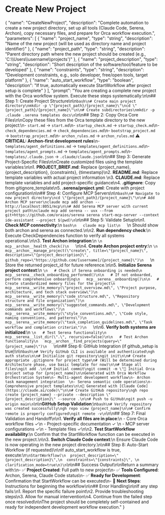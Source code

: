 # Create New Project

{
  "name": "CreateNewProject",
  "description": "Complete automation to create a new project directory, set up all tools (Claude Code, Serena, Archon), copy necessary files, and prepare for Orca workflow execution.",
  "parameters": [
    {
      "name": "project_name",
      "type": "string",
      "description": "Name of the new project (will be used as directory name and project identifier)"
    },
    {
      "name": "project_path",
      "type": "string",
      "description": "Parent directory path where the new project should be created (e.g., 'C:\\\\Users\\\\username\\\\projects')"
    },
    {
      "name": "project_description",
      "type": "string",
      "description": "Short description of the software/tool/feature to be developed"
    },
    {
      "name": "constraints",
      "type": "string",
      "description": "Development constraints, e.g., solo developer, free/open tools, target platform"
    },
    {
      "name": "auto_start_workflow",
      "type": "boolean",
      "description": "If true, automatically execute StartWorkflow after project setup is complete"
    }
  ],
  "prompt": "You are creating a complete new project with the Orca workflow system. Execute these steps systematically:\n\n## Step 1: Create Project Structure\n\n```bash\n# Create main project directory\nmkdir -p \"{project_path}/{project_name}\"\ncd \"{project_path}/{project_name}\"\n\n# Create subdirectories\nmkdir -p .claude .serena templates docs\n```\n\n## Step 2: Copy Orca Core Files\n\nCopy these files from the Orca template directory to the new project:\n- `start.md` → `start.md`\n- `startup_check.md` → `startup_check.md`\n- `check_dependencies.md` → `check_dependencies.md`\n- `bootstrap_project.md` → `bootstrap_project.md`\n- `archon_rules.md` → `archon_rules.md` ⚠️ **CRITICAL: Archon-first development rules**\n- `templates/agent_definitions.md` → `templates/agent_definitions.md`\n- `templates/agent_prompts.md` → `templates/agent_prompts.md`\n- `templates/.claude.json` → `.claude/claude.json`\n\n## Step 3: Generate Project-Specific Files\n\nCreate customized files using the template variables:\n\n1. **PROJECT_BRIEF.md**: Replace {project_name}, {project_description}, {constraints}, {timestamp}\n2. **README.md**: Replace template variables with actual project information  \n3. **CLAUDE.md**: Replace template variables and add project-specific guidance\n4. **.gitignore**: Copy from gitignore_template\n5. **.serena/project.yml**: Create with project configuration\n\n## Step 4: Configure MCP Servers\n\n```bash\n# Navigate to new project directory\ncd \"{project_path}/{project_name}\"\n\n# Add Archon MCP server\nclaude mcp add archon -- http://localhost:8051/mcp\n\n# Add Serena MCP server with current project path\nclaude mcp add serena -- uvx --from git+https://github.com/oraios/serena serena start-mcp-server --context ide-assistant --project $(pwd)\n```\n\n## Step 5: Validate Setup\n\n1. **Check MCP connectivity**:\n   ```bash\n   claude mcp list\n   ```\n   Should show both archon and serena as connected.\n\n2. **Run dependency check**:\n   Execute CheckDependencies function to verify all systems operational.\n\n3. **Test Archon integration**:\n   ```\n   mcp__archon__health_check()\n   ```\n\n4. **Create Archon project entry**:\n   ```\n   mcp__archon__manage_project(\"create\", title=\"{project_name}\", description=\"{project_description}\", github_repo=\"https://github.com/[username]/{project_name}\")\n   ```\n   Store the returned project_id for future reference.\n\n5. **Initialize Serena project context**:\n   ```\n   # Check if Serena onboarding is needed\n   mcp__serena__check_onboarding_performed()\n\n   # If not onboarded, perform comprehensive onboarding\n   mcp__serena__onboarding()\n\n   # Create standardized memory files for the project\n   mcp__serena__write_memory(\"project_overview.md\", \"Project purpose, architecture, and tech stack overview\")\n   mcp__serena__write_memory(\"code_structure.md\", \"Repository structure and file organization\")\n   mcp__serena__write_memory(\"suggested_commands.md\", \"Development commands and workflows\")\n   mcp__serena__write_memory(\"style_conventions.md\", \"Code style, naming conventions, and patterns\")\n   mcp__serena__write_memory(\"task_completion_guidelines.md\", \"Task workflow and completion criteria\")\n   ```\n\n6. **Verify both systems are initialized**:\n   ```\n   # Test Serena functionality\n   mcp__serena__list_dir(\".\", recursive=false)\n\n   # Test Archon functionality\n   mcp__archon__find_projects(query=\"{project_name}\")\n   ```\n\n## Step 6: GitHub Integration (if github_setup is true)\n\n```bash\n# Verify GitHub CLI is available and authenticated\ngh auth status\n\n# Initialize git repository\ngit init\n\n# Create appropriate .gitignore for project type\n# (Will be determined during Architecture phase, use basic template for now)\n\n# Stage all files\ngit add .\n\n# Initial commit\ngit commit -m \"🚀 Initial Orca project setup for {project_name}\n\nGenerated with Orca Workflow Orchestration System\n- Multi-agent development workflow\n- Archon task management integration  \n- Serena semantic code operations\n- Comprehensive project templates\n\n🤖 Generated with [Claude Code](https://claude.ai/code)\"\n\n# Create GitHub repository\ngh repo create {project_name} --private --description \"{project_description}\" --source .\n\n# Push to GitHub\ngit push -u origin main\n```\n\n**GitHub Setup Validation**:\n```bash\n# Verify repository was created successfully\ngh repo view {project_name}\n\n# Confirm remote is properly configured\ngit remote -v\n```\n\n## Step 7: Final Validation and Handoff\n\n1. **Verify all files are in place**:\n   - Core Orca workflow files ✓\n   - Project-specific documentation ✓ \n   - MCP server configurations ✓\n   - Template files ✓\n\n2. **Test StartWorkflow availability**:\n   Confirm that the StartWorkflow function can be executed in the new project.\n\n3. **Switch Claude Code context**:\n   Ensure Claude Code is now operating in the new project directory.\n\n## Step 8: Auto-Start Workflow (if requested)\n\nIf auto_start_workflow is true, execute:\n```\nStartWorkflow(\n  project_description=\"{project_description}\",\n  constraints=\"{constraints}\", \n  clarification_mode=true\n)\n```\n\n## Success Output\n\nReturn a summary with:\n- ✅ **Project Created**: Full path to new project\n- ✅ **Tools Configured**: Archon, Serena, Claude Code status\n- ✅ **Ready for Development**: Confirmation that StartWorkflow can be executed\n- 🚀 **Next Steps**: Instructions for beginning the workflow\n\n## Error Handling\n\nIf any step fails:\n1. Report the specific failure point\n2. Provide troubleshooting steps\n3. Allow for manual intervention\n4. Continue from the failed step once resolved\n\nThe project should be completely self-contained and ready for independent development workflow execution."
}
